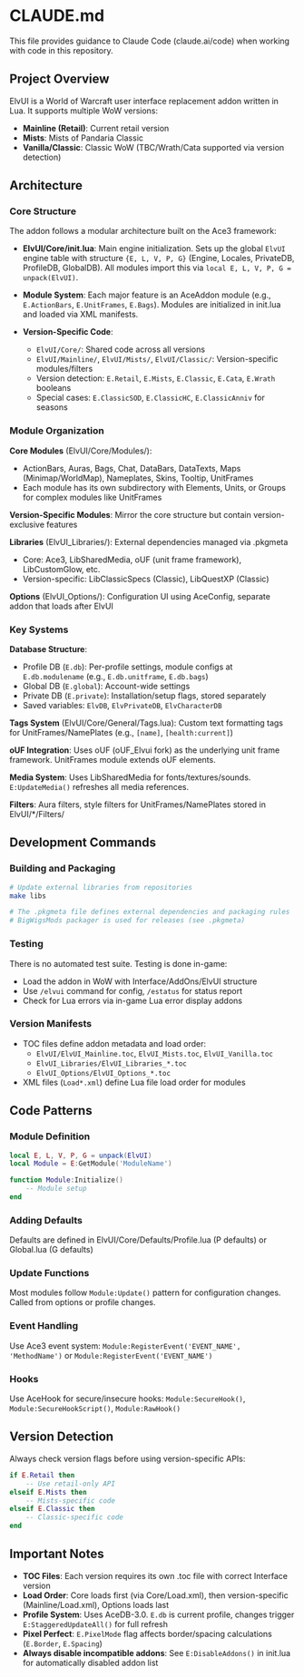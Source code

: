 # CLAUDE.md

This file provides guidance to Claude Code (claude.ai/code) when working with code in this repository.

## Project Overview

ElvUI is a World of Warcraft user interface replacement addon written in Lua. It supports multiple WoW versions:
- **Mainline (Retail)**: Current retail version
- **Mists**: Mists of Pandaria Classic
- **Vanilla/Classic**: Classic WoW (TBC/Wrath/Cata supported via version detection)

## Architecture

### Core Structure

The addon follows a modular architecture built on the Ace3 framework:

- **ElvUI/Core/init.lua**: Main engine initialization. Sets up the global `ElvUI` engine table with structure `{E, L, V, P, G}` (Engine, Locales, PrivateDB, ProfileDB, GlobalDB). All modules import this via `local E, L, V, P, G = unpack(ElvUI)`.

- **Module System**: Each major feature is an AceAddon module (e.g., `E.ActionBars`, `E.UnitFrames`, `E.Bags`). Modules are initialized in init.lua and loaded via XML manifests.

- **Version-Specific Code**:
  - `ElvUI/Core/`: Shared code across all versions
  - `ElvUI/Mainline/`, `ElvUI/Mists/`, `ElvUI/Classic/`: Version-specific modules/filters
  - Version detection: `E.Retail`, `E.Mists`, `E.Classic`, `E.Cata`, `E.Wrath` booleans
  - Special cases: `E.ClassicSOD`, `E.ClassicHC`, `E.ClassicAnniv` for seasons

### Module Organization

**Core Modules** (ElvUI/Core/Modules/):
- ActionBars, Auras, Bags, Chat, DataBars, DataTexts, Maps (Minimap/WorldMap), Nameplates, Skins, Tooltip, UnitFrames
- Each module has its own subdirectory with Elements, Units, or Groups for complex modules like UnitFrames

**Version-Specific Modules**: Mirror the core structure but contain version-exclusive features

**Libraries** (ElvUI_Libraries/): External dependencies managed via .pkgmeta
- Core: Ace3, LibSharedMedia, oUF (unit frame framework), LibCustomGlow, etc.
- Version-specific: LibClassicSpecs (Classic), LibQuestXP (Classic)

**Options** (ElvUI_Options/): Configuration UI using AceConfig, separate addon that loads after ElvUI

### Key Systems

**Database Structure**:
- Profile DB (`E.db`): Per-profile settings, module configs at `E.db.modulename` (e.g., `E.db.unitframe`, `E.db.bags`)
- Global DB (`E.global`): Account-wide settings
- Private DB (`E.private`): Installation/setup flags, stored separately
- Saved variables: `ElvDB`, `ElvPrivateDB`, `ElvCharacterDB`

**Tags System** (ElvUI/Core/General/Tags.lua): Custom text formatting tags for UnitFrames/NamePlates (e.g., `[name]`, `[health:current]`)

**oUF Integration**: Uses oUF (oUF_Elvui fork) as the underlying unit frame framework. UnitFrames module extends oUF elements.

**Media System**: Uses LibSharedMedia for fonts/textures/sounds. `E:UpdateMedia()` refreshes all media references.

**Filters**: Aura filters, style filters for UnitFrames/NamePlates stored in ElvUI/*/Filters/

## Development Commands

### Building and Packaging

```bash
# Update external libraries from repositories
make libs

# The .pkgmeta file defines external dependencies and packaging rules
# BigWigsMods packager is used for releases (see .pkgmeta)
```

### Testing

There is no automated test suite. Testing is done in-game:
- Load the addon in WoW with Interface/AddOns/ElvUI structure
- Use `/elvui` command for config, `/estatus` for status report
- Check for Lua errors via in-game Lua error display addons

### Version Manifests

- TOC files define addon metadata and load order:
  - `ElvUI/ElvUI_Mainline.toc`, `ElvUI_Mists.toc`, `ElvUI_Vanilla.toc`
  - `ElvUI_Libraries/ElvUI_Libraries_*.toc`
  - `ElvUI_Options/ElvUI_Options_*.toc`
- XML files (`Load*.xml`) define Lua file load order for modules

## Code Patterns

### Module Definition

```lua
local E, L, V, P, G = unpack(ElvUI)
local Module = E:GetModule('ModuleName')

function Module:Initialize()
    -- Module setup
end
```

### Adding Defaults

Defaults are defined in ElvUI/Core/Defaults/Profile.lua (P defaults) or Global.lua (G defaults)

### Update Functions

Most modules follow `Module:Update()` pattern for configuration changes. Called from options or profile changes.

### Event Handling

Use Ace3 event system: `Module:RegisterEvent('EVENT_NAME', 'MethodName')` or `Module:RegisterEvent('EVENT_NAME')`

### Hooks

Use AceHook for secure/insecure hooks: `Module:SecureHook()`, `Module:SecureHookScript()`, `Module:RawHook()`

## Version Detection

Always check version flags before using version-specific APIs:

```lua
if E.Retail then
    -- Use retail-only API
elseif E.Mists then
    -- Mists-specific code
elseif E.Classic then
    -- Classic-specific code
end
```

## Important Notes

- **TOC Files**: Each version requires its own .toc file with correct Interface version
- **Load Order**: Core loads first (via Core/Load.xml), then version-specific (Mainline/Load.xml), Options loads last
- **Profile System**: Uses AceDB-3.0. `E.db` is current profile, changes trigger `E:StaggeredUpdateAll()` for full refresh
- **Pixel Perfect**: `E.PixelMode` flag affects border/spacing calculations (`E.Border`, `E.Spacing`)
- **Always disable incompatible addons**: See `E:DisableAddons()` in init.lua for automatically disabled addon list
